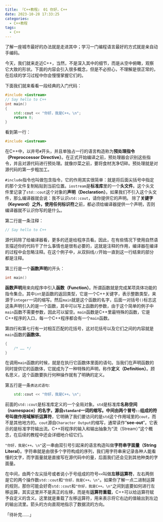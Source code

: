```yaml
---
title: 『C++教程』 01 你好，C++
date: 2023-10-28 17:33:25
categories:
  - C++教程
tags:
  - C++
---
```


了解一座城市最好的办法就是走进其中；学习一门编程语言最好的方式就是亲自动手编码。

今天，我们就来走近C++，当然，不是深入其中的细节，而是从空中俯瞰，观察它大致的形状。下面的内容会引入很多概念，但是不必担心，不理解是很正常的，在后续的学习过程中你会慢慢掌握它们的。

下面我们就来看看一段经典的入门代码：

```cpp
#include <iostream>
// Say hello to C++
int main()
{
    std::cout << "你好，我是C++。\n";
    return 0;
}
```

看到第一行：

```cpp
#include <iostream>
```

在C++中，以井号`#`开头，并且单独占一行的语言构造称为**预处理指令（Preproccessor Directive）**。在正式开始编译之前，预处理器会识别这些指令，并且对源代码进行预处理。就像炒菜之前，要将食材洗净切碎。预处理就是对源代码的第一步粗加工。

`#include`指令也叫做包含指令，它的作用其实很简单：就是将后面尖括号中指定的那个文件复制粘贴到当前位置。`iostream`是**标准库**里的一个**头文件**。这个头文件里记录了`std::cout`这个对象的**声明（Declaration）**。如果我们不引入这个头文件，那么编译器就会说：我不认识`std::cout`，请你提供它的声明。 除了**关键字（Keyword）**之外，使用任何**标识符**之前，都必须给编译器提供一个声明，否则编译器就不认识你写的是什么。

第二行是一条注释：

```cpp
// Say hello to C++
```

源代码除了给编译器看，更多的还是给程序员看。因此，在有些情况下使用自然语言描述你的代码干了什么事情也是很有必要的，这就是注释的作用，编译器在编译的过程中会忽略注释。在这个例子中，从双斜线`//`开始一直到这一行结束的部分都是注释。

第三行是一个**函数声明**的开头：

```cpp
int main()
```

**函数声明**用来向程序中引入**函数（Function）**。所谓函数就是完成某项具体功能的指令集合。其中`int`是函数的返回类型，它是一个C++关键字，表示整数类型，来源于`integer`一词的缩写。然后`main`就是这个函数的名字，后面一对括号`()`标志这这条声明引入的是一个函数，其中可以写上函数的参数，由于这个简单的例子中`main`函数不需要参数，因此可以留空。`main`函数是C++里最特殊的函数，它是C++程序的入口，每一个C++程序都会有一个`main`函数。

第四行和第七行有一对相互匹配的花括号，这对花括号以及它们之间的内容就是`main`函数的**函数体**。

```cpp
{
    /* …… */
}
```
在调用`main`函数的时候，就是在执行它函数体里面的语句。当我们在声明函数的同时提供它的函数体，它就成为了一种特殊的声明，称作**定义（Definition）**。顾名思义，这个函数要执行何种操作就有了明确的定义。

第五行是一条`表达式语句`:

```cpp
    std::cout << "你好，我是C++。\n";
```

前面的`std::cout`是标准库定义的一个全局对象。`std`是标准库**名称空间（namespace）**的名字，源自`standard`一词的缩写。中间由两个冒号`::`组成的符号叫做**作用域解析运算符**，它明确了我们要访问的是`std`这个作用域里的`cout`，而不是其他地方的。`cout`源自`Charactor Output`的缩写，通常读作“**see-out**”。它表示的是标准字符输出流。C++将程序的输入和输出抽象为“流（Stream）”这个概念，在后续的教程中还会详细地介绍它们。

`"你好，我是C++。\n"`这一串由双引号引起来的语言构造叫做**字符串字面量（String Literal）**。字符串就是由很多个字符构成的序列，我们用字符串来记录各种人能看懂的文字，而字面量就是直接写在源代码中的量，后面我们还会见到其他种类的字面量。

在中间，由两个左尖括号或者说小于号组成的符号`<<`叫做**左移运算符**，左右两侧是它的两个操作数`std::cout`和`"你好，我是C++。\n"`。如果你了解一点二进制运算的规则，那你可能会好奇`std::cout`和`"你好，我是C++。\n"`之间到底要如何进行左移运算，其实这里并不是真正的左移，而是有**运算符重载**，C++可以给运算符赋予自定义的含义。这里就是重载了左移运算符，用来表示将它右边的值输出到左边的输出流里。箭头的方向直观地指示了数据流的方向。

「待补完……」
